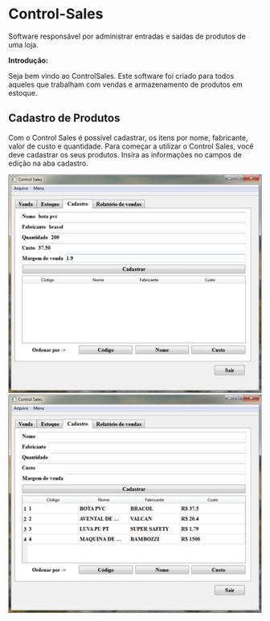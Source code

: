 # Control-Sales

Software responsável por administrar entradas e saídas de produtos de uma loja.

**Introdução:**

  Seja bem vindo ao ControlSales. Este software foi criado para todos aqueles que trabalham com vendas e armazenamento de produtos em estoque.

Cadastro de Produtos
---------------------
  Com o Control Sales é possível cadastrar, os itens por nome, fabricante, valor de custo e quantidade.
  Para começar a utilizar o Control Sales, você deve cadastrar os seus produtos. Insira as informações no campos de edição na aba cadastro.
  
![Cadastro](Imagens/5.png)
![Cadastro](Imagens/6.png)
